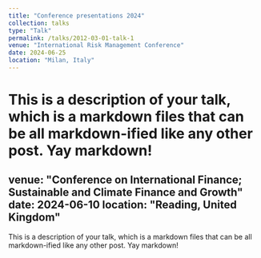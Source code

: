 ```yaml
---
title: "Conference presentations 2024"
collection: talks
type: "Talk"
permalink: /talks/2012-03-01-talk-1
venue: "International Risk Management Conference"
date: 2024-06-25
location: "Milan, Italy"
---
```


This is a description of your talk, which is a markdown files that can be all markdown-ified like any other post. Yay markdown!
======

venue: "Conference on International Finance; Sustainable and Climate Finance and Growth"
date: 2024-06-10
location: "Reading, United Kingdom"
---

This is a description of your talk, which is a markdown files that can be all markdown-ified like any other post. Yay markdown!
